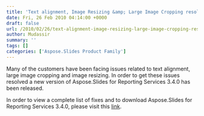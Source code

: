 ```yaml
---
title: 'Text alignment, Image Resizing &amp; Large Image Cropping resolved'
date: Fri, 26 Feb 2010 04:14:00 +0000
draft: false
url: /2010/02/26/text-alignment-image-resizing-large-image-cropping-resolved/
author: Mudassir
summary: ''
tags: []
categories: ['Aspose.Slides Product Family']
---
```


Many of the customers have been facing issues related to text alignment, large image cropping and image resizing. In order to get these issues resolved a new version of Aspose.Slides for Reporting Services 3.4.0 has been released.

In order to view a complete list of fixes and to download Aspose.Slides for Reporting Services 3.4.0, please visit this [link][1].




[1]: http://www.aspose.com/community/files/52/ssrs-rendering-extensions/aspose.slides-for-reporting-services/entry223665.aspx




